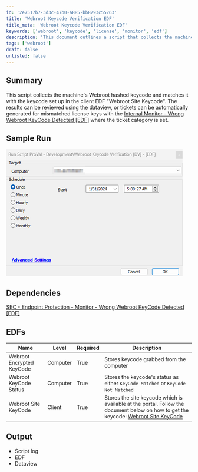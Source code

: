 ```yaml
---
id: '2e7517b7-3d3c-47b0-a885-bb8293c55263'
title: 'Webroot Keycode Verification EDF'
title_meta: 'Webroot Keycode Verification EDF'
keywords: ['webroot', 'keycode', 'license', 'monitor', 'edf']
description: 'This document outlines a script that collects the machine-level Webroot hashed keycode and compares it with the keycode set in the client EDF "Webroot Site Keycode". It includes instructions on reviewing results using dataviews or generating tickets for mismatched license keys.'
tags: ['webroot']
draft: false
unlisted: false
---
```


## Summary

This script collects the machine's Webroot hashed keycode and matches it with the keycode set up in the client EDF "Webroot Site Keycode". The results can be reviewed using the dataview, or tickets can be automatically generated for mismatched license keys with the [Internal Monitor - Wrong Webroot KeyCode Detected [EDF]](https://proval.itglue.com/DOC-5078775-14989291) where the ticket category is set.

## Sample Run

![Sample Run](../../../static/img/Webroot-Keycode-Verification-EDF/image_2.png)

## Dependencies

[SEC - Endpoint Protection - Monitor - Wrong Webroot KeyCode Detected [EDF]](https://proval.itglue.com/DOC-5078775-14989291)

## EDFs

| Name                                   | Level    | Required | Description                                                                                                      |
|----------------------------------------|----------|----------|------------------------------------------------------------------------------------------------------------------|
| Webroot Encrypted KeyCode              | Computer | True     | Stores keycode grabbed from the computer                                                                          |
| Webroot KeyCode Status                 | Computer | True     | Stores the keycode's status as either `KeyCode Matched` or `KeyCode Not Matched`                               |
| Webroot Site KeyCode                   | Client   | True     | Stores the site keycode which is available at the portal. Follow the document below on how to get the keycode: [Webroot Site KeyCode](<./Webroot Site KeyCode.md>) |

## Output

- Script log
- EDF
- Dataview



